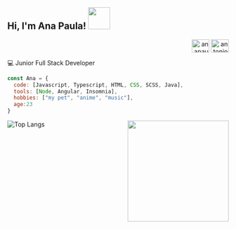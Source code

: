 <h2 > Hi, I'm Ana Paula! <img src="https://media.giphy.com/media/clM6fzkkgbAUU/giphy.gif" width="50"></h2>

<p align="right">
<a href="https://instagram.com/anapaulacello" target="blank"><img align="center" src="https://raw.githubusercontent.com/rahuldkjain/github-profile-readme-generator/master/src/images/icons/Social/instagram.svg" alt="anapaulacello" height="30" width="40" /></a>
<a href="https://www.linkedin.com/in/ana-paula-morales-dulzaides-813645218/" target="blank"><img align="center" src="https://raw.githubusercontent.com/rahuldkjain/github-profile-readme-generator/master/src/images/icons/Social/linked-in-alt.svg" alt="antonio-rosales-martinez-925397213" height="30" width="40" /></a>

💻 Junior Full Stack Developer

```javascript
const Ana = {
  code: [Javascript, Typescript, HTML, CSS, SCSS, Java],
  tools: [Node, Angular, Insomnia],
  hobbies: ["my pet", "anime", "music"],
  age:23
}
```



      
![Top Langs](https://github-readme-stats.vercel.app/api/top-langs/?username=anapaulacello&hide=TeX&layout=compact)
<img align='right' src="https://media.giphy.com/media/8lPQQ6UsC1uXllpa40/giphy.gif" width="230">




    
